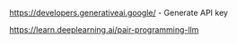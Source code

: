 https://developers.generativeai.google/ - Generate API key  

https://learn.deeplearning.ai/pair-programming-llm  
